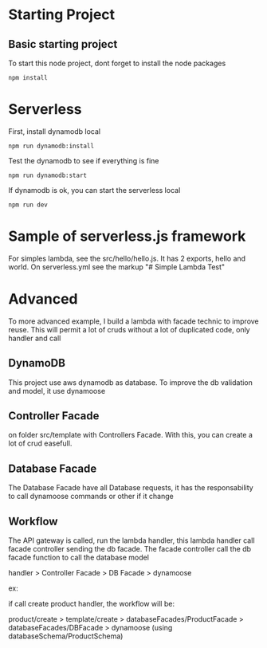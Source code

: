 # Starting Project
## Basic starting project
To start this node project, dont forget to install the node packages
```
npm install
```
# Serverless
First, install dynamodb local
```
npm run dynamodb:install
```

Test the dynamodb to see if everything is fine
```
npm run dynamodb:start 
```

If dynamodb is ok, you can start the serverless local
```
npm run dev
```


# Sample of serverless.js framework
For simples lambda, see the src/hello/hello.js. It has 2 exports, hello and world.
On serverless.yml see the markup "# Simple Lambda Test"

# Advanced
To more advanced example, I build a lambda with facade technic to improve reuse.
This will permit a lot of cruds without a lot of duplicated code, only handler and call

## DynamoDB
This project use aws dynamodb as database.
To improve the db validation and model, it use dynamoose

## Controller Facade
on folder src/template with Controllers Facade. With this, you can create a lot of crud easefull.

## Database Facade
The Database Facade have all Database requests, it has the responsability to call dynamoose commands or other if it change

## Workflow
The API gateway is called, run the lambda handler, this lambda handler call facade controller sending the db facade.
The facade controller call the db facade function to call the database model

handler > Controller Facade > DB Facade > dynamoose

ex:

if call create product handler, the workflow will be:

product/create > template/create > databaseFacades/ProductFacade > databaseFacades/DBFacade > dynamoose (using databaseSchema/ProductSchema)
